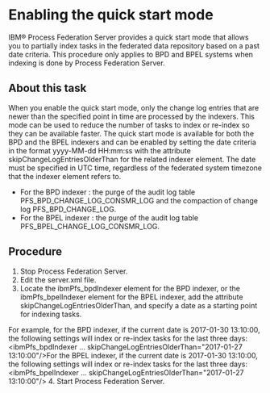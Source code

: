 # Enabling the quick start mode

IBM® Process Federation
Server provides a quick
start mode that allows you to partially index tasks in the federated data repository based on a past
date criteria.  This procedure only applies to BPD and BPEL systems when indexing is done by
Process Federation Server.

## About this task

When you enable the quick start mode, only the change log entries that are newer than the
specified point in time are processed by the indexers. This mode can be used to reduce the number of
tasks to index or re-index so they can be available faster. The quick start mode is available for
both the BPD and the BPEL indexers and can be enabled by setting the date criteria in the format
yyyy-MM-dd HH:mm:ss with the attribute
skipChangeLogEntriesOlderThan for the related indexer element. The date must be
specified in UTC time, regardless of the federated system timezone that the indexer element refers
to.

- For the BPD indexer : the purge of the audit log table
PFS\_BPD\_CHANGE\_LOG\_CONSMR\_LOG and the compaction of change log
PFS\_BPD\_CHANGE\_LOG.
- For the BPEL indexer : the purge of the audit log table
PFS\_BPEL\_CHANGE\_LOG\_CONSMR\_LOG.

## Procedure

1. Stop Process Federation Server.
2. Edit the server.xml file.
3. Locate the ibmPfs\_bpdIndexer element for the BPD indexer, or the
ibmPfs\_bpelIndexer element for the BPEL indexer, add the attribute
skipChangeLogEntriesOlderThan, and specify a date as a starting point for
indexing tasks.

For example, for the BPD indexer, if the current date is 2017-01-30 13:10:00, the following
settings will index or re-index tasks for the last three
days:<ibmPfs\_bpdIndexer ... skipChangeLogEntriesOlderThan="2017-01-27 13:10:00"/>For
the BPEL indexer, if the current date is 2017-01-30 13:10:00, the following settings will index or
re-index tasks for the last three
days:<ibmPfs\_bpelIndexer ... skipChangeLogEntriesOlderThan="2017-01-27 13:10:00"/>
4. Start Process Federation Server.